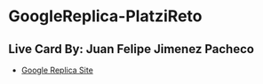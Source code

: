 # GoogleReplica-PlatziReto


## Live Card By: Juan Felipe Jimenez Pacheco

- [Google Replica Site](https://juanfelipex.github.io/Frontend_Developer_Platzi-//clase16/index.html)

